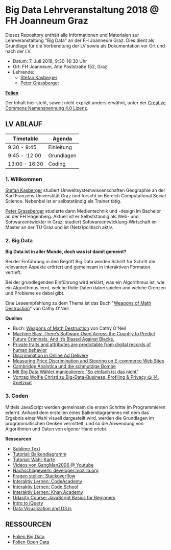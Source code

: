 Big Data Lehrveranstaltung 2018 @ FH Joanneum Graz
==============================

Dieses Repository enthält alle Informationen und Materialen zur Lehrveranstaltung "Big Data" an der FH Joanneum Graz. Dies dient als Grundlage für die Vorbereitung der LV sowie als Dokumentation vor Ort und nach der LV.

- Datum: 7. Juli 2018, 9:30-16:30 Uhr
- Ort: FH Joanneum, Alte Poststraße 152, Graz
- Lehrende: 
    - [Stefan Kasberger](http://stefankasberger.at/)
    - [Peter Grassberger](http://petergrassberger.at/)
    
    
**[Folien](slides_big-data.odp)**

Der Inhalt hier steht, soweit nicht explizit anders erwähnt, unter der [Creative Commons Namensnennung 4.0 Lizenz](https://creativecommons.org/licenses/by/4.0/).

## LV ABLAUF

| Timetable     | Agenda       |
|---------------|--------------|
| 9:30 - 9:45 | Einleitung |
| 9:45 - :12 00| Grundlagen |
| 13:00 - 16:30 | Coding |

### 1. Willkommen

[Stefan Kasberger](http://stefankasberger.at/) studiert Umweltsystemwissenschaften Geographie an der Karl Franzens Universtität Graz und forscht im Bereich Computational Social Science. Nebenbei ist er selbstständig als Trainer tätig.

[Peter Grassberger](http://petergrassberger.at/) studierte dann Medientechnik und -design im Bachelor an der FH Hagenberg. Aktuell ist er Selbstständig als Web- und Softwareentwickler in Graz, studiert Softwareentwicklung-Wirtschaft im Master an der TU Graz und ist (Netz)politisch aktiv.

### 2. Big Data

**Big Data ist in aller Munde, doch was ist damit gemeint?**


Bei der Einführung in den Begriff Big Data werden Schritt für Schritt die relevanten Aspekte erörtert und gemeinsam in interaktiven Formaten vertieft.

Bei der grundlegenden Einführung wird erklärt, was ein Algorithmus ist, wie ein Algorithmus lernt, welche Rolle Daten dabei spielen und welche Grenzen und Probleme es dabei gibt. 

Eine Leseempfehlung zu dem Thema ist das Buch "[Weapons of Math Destruction](https://weaponsofmathdestructionbook.com/)" von Cathy O'Neil.

**Quellen**

- Buch: [Weapons of Math Destruction](https://weaponsofmathdestructionbook.com/) von Cathy O'Neil
- [Machine Bias: There’s Software Used Across the Country to Predict Future Criminals. And it’s Biased Against Blacks.](https://www.propublica.org/article/machine-bias-risk-assessments-in-criminal-sentencing)
- [Private traits and attributes are predictable from digital records of human behavior](http://www.pnas.org/content/110/15/5802.abstract)
- [Discrimination in Online Ad Delivery](http://queue.acm.org/detail.cfm?id=2460278)
- [Measuring Price Discrimination and Steering on E-commerce Web Sites](http://dl.acm.org/citation.cfm?id=2663744)
- [Cambridge Analytica und die schmutzige Bombe](http://de-bug.de/blog/medien/cambridge-analytica-und-die-schmutzige-bombe)
- [Mit Big Data Wähler manipulieren: "So einfach ist das nicht"](https://futurezone.at/netzpolitik/mit-big-data-waehler-manipulieren-so-einfach-ist-das-nicht/234.371.739)
- [Vortrag Wolfie Christl zu Big-Data-Business, Profiling & Privacy @ 14. #netzpat](https://www.youtube.com/watch?v=33WIDqehSjY)

### 3. Coden

Mittels JavaScript werden gemeinsam die ersten Schritte im Programmieren erlernt. Anhand dem erstellen eines Balkendiagrammes mit dem das Ergebnis einer Wahl visuell dargestellt wird, werden die Grundlagen im programmatischen Denken vermittelt, und so die Anwendung von Algorithmen und Daten von eigener Hand erlebt.

**Ressourcen**

- [Sublime Text](https://www.sublimetext.com/)
- [Tutorial: Balkendiagramm](http://offenewahlen.at/tutorial/balkendiagramm)
- [Tutorial: Wahl-Karte](http://offenewahlen.at/tutorial/karte)
- [Videos von GangMan2006 @ Youtube](https://www.youtube.com/user/GangMan2006)
- [Nachschlagewerk: developer.mozilla.org](https://developer.mozilla.org)
- [Fragen stellen: Stackoverflow](https://stackoverflow.com)
- [Interaktiv Lernen: CodeAcademy](https://www.codecademy.com)
- [Interaktiv Lernen: Code School](https://www.codeschool.com/)
- [Interaktiv Lernen: Khan Academy](https://www.khanacademy.org/computing/computer-programming/programming)
- [Udacity Course: JavaScript Basics for Beginners](https://www.udacity.com/course/javascript-basics--ud804)
- [Intro to jQuery](https://www.udacity.com/course/intro-to-jquery--ud245)
- [Data Visualization and D3.js](https://www.udacity.com/course/data-visualization-and-d3js--ud507)

## RESSOURCEN 

- [Folien Big Data](https://www.slideshare.net/cheeseman1983/einfhrung-big-data)
- [Folien Open Data](slides_open-data.pdf)


